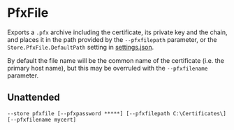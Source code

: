---
---
# PfxFile
Exports a `.pfx` archive including the certificate, its private key and the chain, 
and places it in the path provided by the `‑‑pfxfilepath` parameter, or the 
`Store.PfxFile.DefaultPath` setting in [settings.json](/reference/settings). 

By default the file name will be the common name of the certificate (i.e. 
the primary host name), but this may be overruled with the `‑‑pfxfilename` parameter.

## Unattended
`‑‑store pfxfile [‑‑pfxpassword *****] [‑‑pfxfilepath C:\Certificates\] [‑‑pfxfilename mycert]`
